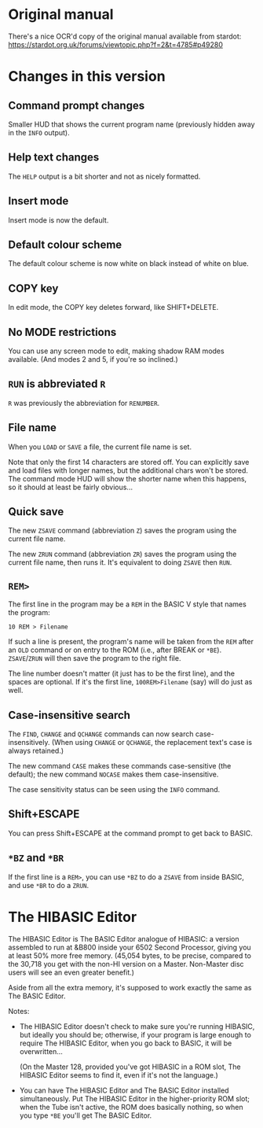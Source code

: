 # Original manual

There's a nice OCR'd copy of the original manual available from stardot: https://stardot.org.uk/forums/viewtopic.php?f=2&t=4785#p49280

# Changes in this version

## Command prompt changes

Smaller HUD that shows the current program name (previously hidden
away in the `INFO` output).

## Help text changes

The `HELP` output is a bit shorter and not as nicely formatted.

## Insert mode

Insert mode is now the default.

## Default colour scheme

The default colour scheme is now white on black instead of white on
blue.

## COPY key

In edit mode, the COPY key deletes forward, like SHIFT+DELETE.

## No MODE restrictions

You can use any screen mode to edit, making shadow RAM modes
available. (And modes 2 and 5, if you're so inclined.)

## `RUN` is abbreviated `R`

`R` was previously the abbreviation for `RENUMBER`.

## File name

When you `LOAD` or `SAVE` a file, the current file name is set.

Note that only the first 14 characters are stored off. You can
explicitly save and load files with longer names, but the additional
chars won't be stored. The command mode HUD will show the shorter name
when this happens, so it should at least be fairly obvious...

## Quick save

The new `ZSAVE` command (abbreviation `Z`) saves the program using the
current file name.

The new `ZRUN` command (abbreviation `ZR`) saves the program using the
current file name, then runs it. It's equivalent to doing `ZSAVE` then
`RUN`.

## `REM>`

The first line in the program may be a `REM` in the BASIC V style that
names the program:

    10 REM > Filename

If such a line is present, the program's name will be taken from the
`REM` after an `OLD` command or on entry to the ROM (i.e., after BREAK
or `*BE`). `ZSAVE`/`ZRUN` will then save the program to the right
file.
     
The line number doesn't matter (it just has to be the first line), and
the spaces are optional. If it's the first line, `100REM>Filename`
(say) will do just as well.

## Case-insensitive search

The `FIND`, `CHANGE` and `QCHANGE` commands can now search
case-insensitively. (When using `CHANGE` or `QCHANGE`, the replacement
text's case is always retained.)

The new command `CASE` makes these commands case-sensitive (the
default); the new command `NOCASE` makes them case-insensitive.

The case sensitivity status can be seen using the `INFO` command.

## Shift+ESCAPE

You can press Shift+ESCAPE at the command prompt to get back to BASIC.

## `*BZ` and `*BR`

If the first line is a `REM>`, you can use `*BZ` to do a `ZSAVE` from
inside BASIC, and use `*BR` to do a `ZRUN`.

# The HIBASIC Editor

The HIBASIC Editor is The BASIC Editor analogue of HIBASIC: a version
assembled to run at &B800 inside your 6502 Second Processor, giving
you at least 50% more free memory. (45,054 bytes, to be precise,
compared to the 30,718 you get with the non-HI version on a Master.
Non-Master disc users will see an even greater benefit.)

Aside from all the extra memory, it's supposed to work exactly the
same as The BASIC Editor.

Notes:

- The HIBASIC Editor doesn't check to make sure you're running
  HIBASIC, but ideally you should be; otherwise, if your program is
  large enough to require The HIBASIC Editor, when you go back to
  BASIC, it will be overwritten...

  (On the Master 128, provided you've got HIBASIC in a ROM slot, The
  HIBASIC Editor seems to find it, even if it's not the language.)

- You can have The HIBASIC Editor and The BASIC Editor installed
  simultaneously. Put The HIBASIC Editor in the higher-priority ROM
  slot; when the Tube isn't active, the ROM does basically nothing, so
  when you type `*BE` you'll get The BASIC Editor.

